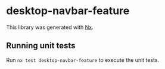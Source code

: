 # desktop-navbar-feature

This library was generated with [Nx](https://nx.dev).

## Running unit tests

Run `nx test desktop-navbar-feature` to execute the unit tests.
